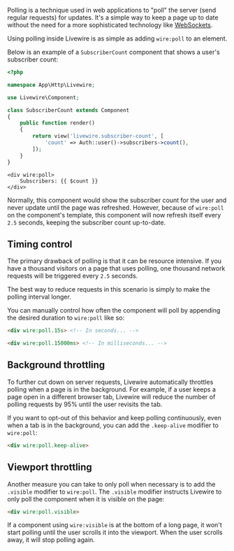 Polling is a technique used in web applications to "poll" the server (send regular requests) for updates. It's a simple way to keep a page up to date without the need for a more sophisticated technology like [WebSockets](/docs/events#real-time-events-using-laravel-echo).

Using polling inside Livewire is as simple as adding `wire:poll` to an element.

Below is an example of a `SubscriberCount` component that shows a user's subscriber count:

```php
<?php

namespace App\Http\Livewire;

use Livewire\Component;

class SubscriberCount extends Component
{
    public function render()
    {
        return view('livewire.subscriber-count', [
            'count' => Auth::user()->subscribers->count(),
        ]);
    }
}
```

```blade
<div wire:poll>
    Subscribers: {{ $count }}
</div>
```

Normally, this component would show the subscriber count for the user and never update until the page was refreshed. However, because of `wire:poll` on the component's template, this component will now refresh itself every `2.5` seconds, keeping the subscriber count up-to-date.

## Timing control

The primary drawback of polling is that it can be resource intensive. If you have a thousand visitors on a page that uses polling, one thousand network requests will be triggered every `2.5` seconds.

The best way to reduce requests in this scenario is simply to make the polling interval longer.

You can manually control how often the component will poll by appending the desired duration to `wire:poll` like so:

```html
<div wire:poll.15s> <!-- In seconds... -->

<div wire:poll.15000ms> <!-- In milliseconds... -->
```

## Background throttling

To further cut down on server requests, Livewire automatically throttles polling when a page is in the background. For example, if a user keeps a page open in a different browser tab, Livewire will reduce the number of polling requests by 95% until the user revisits the tab.

If you want to opt-out of this behavior and keep polling continuously, even when a tab is in the background, you can add the `.keep-alive` modifier to `wire:poll`:

```html
<div wire:poll.keep-alive>
```

##  Viewport throttling

Another measure you can take to only poll when necessary is to add the `.visible` modifier to `wire:poll`. The `.visible` modifier instructs Livewire to only poll the component when it is visible on the page:

```html
<div wire:poll.visible>
```

If a component using `wire:visible` is at the bottom of a long page, it won't start polling until the user scrolls it into the viewport. When the user scrolls away, it will stop polling again.
